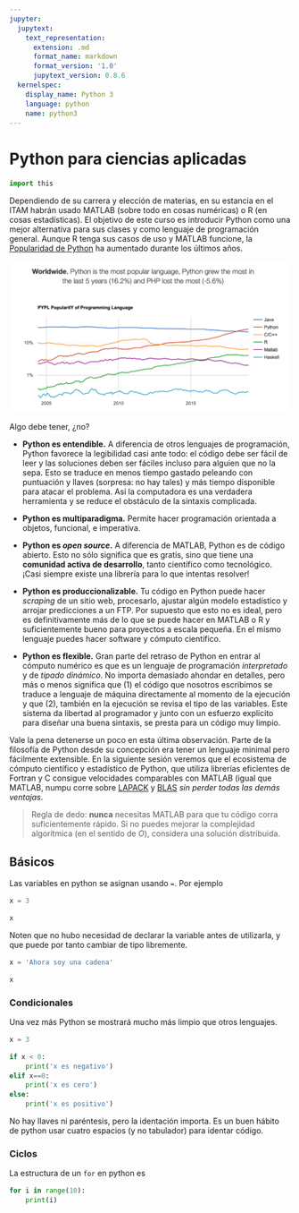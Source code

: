 ```yaml
---
jupyter:
  jupytext:
    text_representation:
      extension: .md
      format_name: markdown
      format_version: '1.0'
      jupytext_version: 0.8.6
  kernelspec:
    display_name: Python 3
    language: python
    name: python3
---
```


# Python para ciencias aplicadas

```python
import this
```

Dependiendo de su carrera y elección de materias, en su estancia en el ITAM habrán usado MATLAB (sobre todo en cosas numéricas) o R (en cosas estadísticas). El objetivo de este curso es introducir Python como una mejor alternativa para sus clases y como lenguaje de programación general. Aunque R tenga sus casos de uso y MATLAB funcione, la [Popularidad de Python](http://pypl.github.io/PYPL.html) ha aumentado durante los últimos años.

![](./img/pl_popularity.png)


Algo debe tener, ¿no?

+ **Python es entendible.** A diferencia de otros lenguajes de programación, Python favorece la legibilidad casi ante todo: el código debe ser fácil de leer y las soluciones deben ser fáciles incluso para alguien que no la sepa. Esto se traduce en menos tiempo gastado peleando con puntuación y llaves (sorpresa: no hay tales) y más tiempo disponible para atacar el problema. Así la computadora es una verdadera herramienta y se reduce el obstáculo de la sintaxis complicada.

+ **Python es multiparadigma.** Permite hacer programación orientada a objetos, funcional, e imperativa.

+ **Python es *open source*.** A diferencia de MATLAB, Python es de código abierto. Esto no sólo significa que es gratis, sino que tiene una **comunidad activa de desarrollo**, tanto científico como tecnológico. ¡Casi siempre existe una librería para lo que intentas resolver!

+ **Python es produccionalizable.** Tu código en Python puede hacer *scraping* de un sitio web, procesarlo, ajustar algún modelo estadístico y arrojar predicciones a un FTP. Por supuesto que esto no es ideal, pero es definitivamente más de lo que se puede hacer en MATLAB o R y suficientemente bueno para proyectos a escala pequeña. En el mismo lenguaje puedes hacer software y cómputo científico.

+ **Python es flexible.** Gran parte del retraso de Python en entrar al cómputo numérico es que es un lenguaje de programación *interpretado* y de *tipado dinámico*. No importa demasiado ahondar en detalles, pero más o menos significa que (1) el código que nosotros escribimos se traduce a lenguaje de máquina directamente al momento de la ejecución y que (2), también en la ejecución se revisa el tipo de las variables. Este sistema da libertad al programador y junto con un esfuerzo explícito para diseñar una buena sintaxis, se presta para un código muy limpio.


Vale la pena detenerse un poco en esta última observación. Parte de la filosofía de Python desde su concepción era tener un lenguaje minimal pero fácilmente extensible. En la siguiente sesión veremos que el ecosistema de cómputo científico y estadístico de Python, que utiliza librerías eficientes de Fortran y C consigue velocidades comparables con MATLAB (igual que MATLAB, numpu corre sobre [LAPACK](https://en.wikipedia.org/wiki/LAPACK) y [BLAS](https://en.wikipedia.org/wiki/Basic_Linear_Algebra_Subprograms) *sin perder todas las demás ventajas*. 

> Regla de dedo: **nunca** necesitas MATLAB para que tu código corra suficientemente rápido. Si no puedes mejorar la complejidad algorítmica (en el sentido de $O$), considera una solución distribuida.




## Básicos

Las variables en python se asignan usando `=`. Por ejemplo

```python
x = 3
```

```python
x
```

Noten que no hubo necesidad de declarar la variable antes de utilizarla, y que puede por tanto cambiar de tipo libremente.

```python
x = 'Ahora soy una cadena'
```

```python
x
```

### Condicionales

Una vez más Python se mostrará mucho más limpio que otros lenguajes.

```python
x = 3
```

```python
if x < 0:
    print('x es negativo')
elif x==0:
    print('x es cero')
else:
    print('x es positivo')
```

No hay llaves ni paréntesis, pero la identación importa. Es un buen hábito de python usar cuatro espacios (y no tabulador) para identar código.


### Ciclos
La estructura de un `for` en python es

```python
for i in range(10):
    print(i)
```


